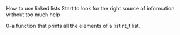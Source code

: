 How to use linked lists
Start to look for the right source of information without too much help

0-a function that prints all the elements of a listint_t list.

